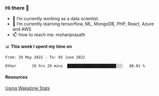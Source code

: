 ### Hi there 👋

- 🔭 I’m currently working as a data scientist.
- 🌱 I’m currently learning tensorflow, ML, MongoDB, PHP, React, Azure and AWS
- 📫 How to reach me: mohanprasath

📊 **This week I spent my time on**
<!--START_SECTION:waka-->

```text
From: 29 May 2022 - To: 05 June 2022

Other       19 hrs 29 mins  ██████████████████████░░░   88.01 %
```

<!--END_SECTION:waka-->

#### Resources
[Using Wakatime Stats](https://github.com/marketplace/actions/waka-readme)
